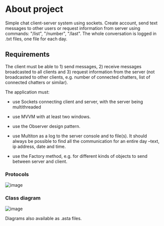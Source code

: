 # About project

Simple chat client-server system using sockets. Create account, send text messages to other users or request information from server using commands: "/list", "/number", "/last". The whole conversation is logged in .txt files, one file for each day.

## Requirements

The client must be able to 1) send messages, 2) receive messages broadcasted to all clients and 3) request information from the server (not broadcasted to other clients, e.g. number of connected chatters, list of connected chatters or similar).

The application must:

- use Sockets connecting client and server, with the server being multithreaded

- use MVVM with at least two windows.

- use the Observer design pattern.

- use Multiton as a log to the server console and to file(s). It should always be possible to find all the communication for an entire day –text, ip address, date and time.

- use the Factory method, e.g. for different kinds of objects to send between server and client.

### Protocols
![image](https://github.com/betelgeuseBet/Chat-Client-Server_TCP-Sockets/assets/151634373/76c10bfa-7221-424c-b7f7-50a5f58199dd)

### Class diagram
![image](https://github.com/betelgeuseBet/Chat-Client-Server_TCP-Sockets/assets/151634373/711d3178-8c67-4e60-9812-f5bc7741d1ba)

Diagrams also available as .asta files.
